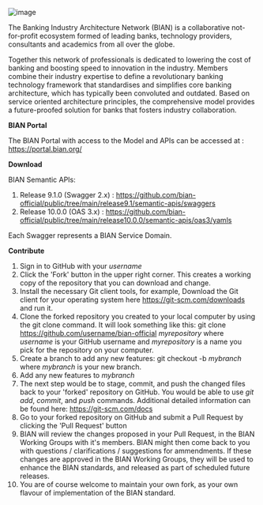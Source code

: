 ![image](https://user-images.githubusercontent.com/75980500/109956689-d6e5d280-7cdb-11eb-86be-c853000a5b7e.png)

The Banking Industry Architecture Network (BIAN) is a collaborative not-for-profit ecosystem formed of leading banks, technology providers, consultants and academics from all over the globe.

Together this network of professionals is dedicated to lowering the cost of banking and boosting speed to innovation in the industry. Members combine their industry expertise to define a revolutionary banking technology framework that standardises and simplifies core banking architecture, which has typically been convoluted and outdated. Based on service oriented architecture principles, the comprehensive model provides a future-proofed solution for banks that fosters industry collaboration.


**BIAN Portal**

The BIAN Portal with access to the Model and APIs can be accessed at : https://portal.bian.org/


**Download**

BIAN Semantic APIs:
1. Release 9.1.0 (Swagger 2.x) : https://github.com/bian-official/public/tree/main/release9.1/semantic-apis/swaggers
2. Release 10.0.0 (OAS 3.x) : https://github.com/bian-official/public/tree/main/release10.0.0/semantic-apis/oas3/yamls

Each Swagger represents a BIAN Service Domain.




**Contribute**

1. Sign in to GitHub with your _username_
2. Click the 'Fork' button in the upper right corner. This creates a working copy of the repository that you can download and change.
3. Install the necessary Git client tools, for example, Download the Git client for your operating system here https://git-scm.com/downloads and run it.
4. Clone the forked repository you created to your local computer by using the git clone command. It will look something like this:
    git clone https://github.com/username/bian-official _myrepository_
    where _username_ is your GitHub username and _myrepository_ is a name you pick for the repository on your computer.
5. Create a branch to add any new features:
    git checkout -b _mybranch_
    where _mybranch_ is your new branch.
6. Add any new features to _mybranch_
7. The next step would be to stage, commit, and push the changed files back to your 'forked' repository on GitHub. You would be able to use _git add_, _commit_, and _push_ commands. Additional detailed information can be found here: https://git-scm.com/docs
8. Go to your forked repository on GitHub and submit a Pull Request by clicking the 'Pull Request' button
9. BIAN will review the changes proposed in your Pull Request, in the BIAN Working Groups with it's members. BIAN might then come back to you with questions / clarifications / suggestions for ammendments. If these changes are approved in the BIAN Working Groups, they will be used to enhance the BIAN standards, and released as part of scheduled future releases. 
10. You are of course welcome to maintain your own fork, as your own flavour of implementation of the BIAN standard.
